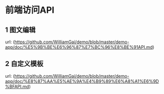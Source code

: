 # 前端访问API
## 1 图文编辑
 url:
(https://github.com/WilliamGai/demo/blob/master/demo-app/doc/%E5%9B%BE%E6%96%87%E7%BC%96%E8%BE%91API.md)  
## 2 自定义模板 
 url:
(https://github.com/WilliamGai/demo/blob/master/demo-app/doc/%E8%87%AA%E5%AE%9A%E4%B9%89%E6%A8%A1%E6%9D%BFAPI.md)  